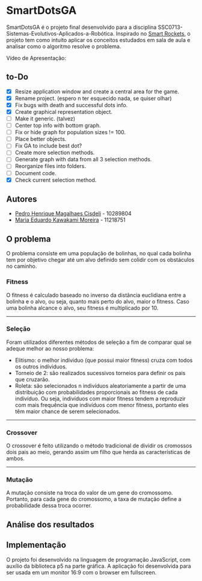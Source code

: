 # SmartDotsGA
SmartDotsGA é o projeto final desenvolvido para a disciplina SSC0713-Sistemas-Evolutivos-Aplicados-a-Robótica. Inspirado no [Smart Rockets](https://shivank1006.github.io/Smart-Rockets/), o projeto tem como intuito aplicar os conceitos estudados em sala de aula e analisar como o algoritmo resolve o problema.

Vídeo de Apresentação: 

## to-Do
- [x] Resize application window and create a central area for the game.
- [x] Rename project. (espero n ter esquecido nada, se quiser olhar)
- [x] Fix bugs with death and successful dots info.
- [x] Create graphical representation object.
- [ ] Make it generic. (talvez)
- [ ] Center top info with bottom graph.
- [ ] Fix or hide graph for population sizes != 100.
- [ ] Place better objects.
- [ ] Fix GA to include best dot?
- [ ] Create more selection methods.
- [ ] Generate graph with data from all 3 selection methods.
- [ ] Reorganize files into folders.
- [ ] Document code.
- [x] Check current selection method.

## Autores

- [Pedro Henrique Magalhaes Cisdeli](https://github.com/sprmbng) - 10289804
- [Maria Eduardo Kawakami Moreira](https://github.com/madukm) - 11218751

## O problema

O problema consiste em uma população de bolinhas, no qual cada bolinha tem por objetivo chegar até um alvo definido sem colidir com os obstáculos no caminho.

### Fitness
O fitness é calculado baseado no inverso da distância euclidiana entre a bolinha e o alvo, ou seja, quanto mais perto do alvo, maior o fitness. Caso uma bolinha alcance o alvo, seu fitness é multiplicado por 10.

---

### Seleção
Foram utilizados diferentes métodos de seleção a fim de comparar qual se adeque melhor ao nosso problema:
- Elitismo: o melhor indíviduo (que possui maior fitness) cruza com todos os outros indíviduos.
- Torneio de 2: são realizados sucessivos torneios para definir os pais que cruzarão.
- Roleta: são selecionados n indivíduos aleatoriamente a partir de uma distribuição com probabilidades proporcionais ao fitness de cada indivíduo. Ou seja, indivíduos com maior fitness tendem a reproduzir com mais frequência que indivíduos com menor fitness, portanto eles têm maior chance de serem selecionados.

---

### Crossover
O crossover é feito utilizando o método tradicional de dividir os cromossos dois pais ao meio, gerando assim um filho que herda as características de ambos.

---

### Mutação
A mutação consiste na troca do valor de um gene do cromossomo. Portanto, para cada gene do cromossomo, a taxa de mutação define a probabilidade dessa troca ocorrer.

## Análise dos resultados


## Implementação
O projeto foi desenvolvido na linguagem de programação JavaScript, com auxílio da biblioteca p5 na parte gráfica.
A aplicação foi desenvolvida para ser usada em um monitor 16:9 com o browser em fullscreen.


